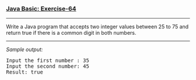 ### [Java Basic: Exercise-64](https://www.w3resource.com/java-exercises/basic/java-basic-exercise-64.php)

***
<p>Write a Java program that accepts two integer values between 25 to 75 and return true if there is a common digit in both numbers.</p>

***
_Sample output:_
<pre class="output">Input the first number : 35                                            
Input the second number: 45                                            
Result: true
</pre>